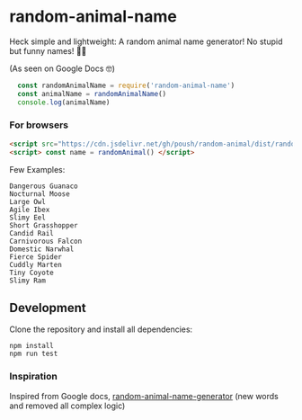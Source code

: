 # random-animal-name

Heck simple and lightweight: A random animal name generator! No stupid but funny names! 🤷‍♂️

(As seen on Google Docs 🤓)

```js
  const randomAnimalName = require('random-animal-name')
  const animalName = randomAnimalName()
  console.log(animalName)
```

### For browsers
```html
<script src="https://cdn.jsdelivr.net/gh/poush/random-animal/dist/random-animal.min.js"></script>
<script> const name = randomAnimal() </script>
```

Few Examples:

```
Dangerous Guanaco
Nocturnal Moose
Large Owl
Agile Ibex
Slimy Eel
Short Grasshopper
Candid Rail
Carnivorous Falcon
Domestic Narwhal
Fierce Spider
Cuddly Marten
Tiny Coyote
Slimy Ram
```

## Development

Clone the repository and install all dependencies:

```
npm install
npm run test
```

### Inspiration
Inspired from Google docs, [random-animal-name-generator](https://github.com/adzialocha/random-animal-name-generator) (new words and removed all complex logic)
